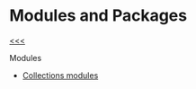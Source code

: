 
Modules and Packages
======

[<<<](https://github.com/ttltrk/PRG/blob/master/PY/DOC/OPYM/OPYM.MD)

Modules
  * [Collections modules]()
